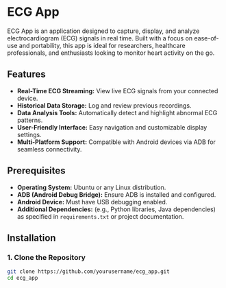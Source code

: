 # ECG App

ECG App is an application designed to capture, display, and analyze electrocardiogram (ECG) signals in real time. Built with a focus on ease-of-use and portability, this app is ideal for researchers, healthcare professionals, and enthusiasts looking to monitor heart activity on the go.

## Features

- **Real-Time ECG Streaming:** View live ECG signals from your connected device.
- **Historical Data Storage:** Log and review previous recordings.
- **Data Analysis Tools:** Automatically detect and highlight abnormal ECG patterns.
- **User-Friendly Interface:** Easy navigation and customizable display settings.
- **Multi-Platform Support:** Compatible with Android devices via ADB for seamless connectivity.

## Prerequisites

- **Operating System:** Ubuntu or any Linux distribution.
- **ADB (Android Debug Bridge):** Ensure ADB is installed and configured.
- **Android Device:** Must have USB debugging enabled.
- **Additional Dependencies:** (e.g., Python libraries, Java dependencies) as specified in `requirements.txt` or project documentation.

## Installation

### 1. Clone the Repository

```bash
git clone https://github.com/yourusername/ecg_app.git
cd ecg_app
